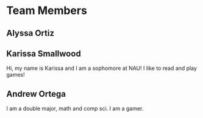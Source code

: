 # Team Members
## Alyssa Ortiz

## Karissa Smallwood
Hi, my name is Karissa and I am a sophomore at NAU! I like to read and play games!

## Andrew Ortega
I am a double major, math and comp sci.  I am a gamer.